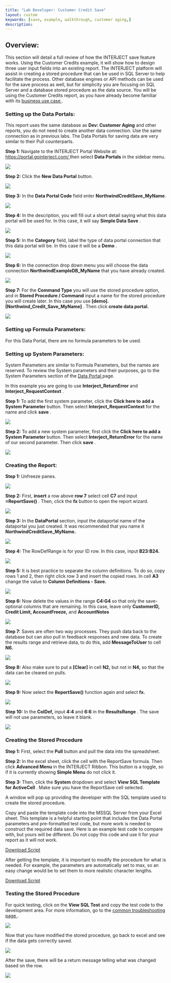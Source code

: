```yaml
---
title: "Lab Developer: Customer Credit Save"
layout: custom
keywords: [save, example, walkthrough, customer aging,]
description:
---
```

##  **Overview:**

This section will detail a full review of how the INTERJECT save feature works. Using the Customer Credits example, it will show how to design three user input fields into an existing report. The INTERJECT platform will assist in creating a stored procedure that can be used in SQL Server to help facilitate the process.  Other database engines or API methods can be used for the save process as well, but for simplicity you are focusing on SQL Server and a database stored procedure as the data source.  You will be using the Customer Credits report, as you have already become familiar with its [ business use case ](/wAbout/Customer-Aging.html). 

###  Setting up the Data Portals: 

This report uses the same database as  **Dev: Customer Aging** and other reports, you do not need to create another data connection. Use the same connection as in previous labs. The  Data Portals for saving data are very similar to their Pull counterparts. 

**Step 1:** Navigate to the INTERJECT Portal Website at:    
[ https://portal.gointerject.com/  ](https://portal.gointerject.com/) then select  **Data Portals** in the sidebar menu. 

![](/images/L-Dev-CustAgingSave/01.jpg)
<br>
  


**Step 2:** Click the  **New Data Portal** button. 

![](/images/L-Dev-CustAgingSave/02.jpg)
<br>
  


**Step 3:** In the  **Data Portal Code** field enter  **NorthwindCreditSave_MyName**. 

![](/images/L-Dev-CustAgingSave/03.jpg)
<br>
  


**Step 4:** In the description, you will fill out a short detail saying what this data portal will be used for. In this case, it will say  **Simple Data Save** . 

![](/images/L-Dev-CustAgingSave/04.jpg)
<br>
  


**Step 5:** In the  **Category** field, label the type of data portal connection that this data portal will be. In this case it will be a  **Demo** . 

![](/images/L-Dev-CustAgingSave/05.jpg)
<br>
  


**Step 6:** In the connection drop down menu you will choose the data connection  **NorthwindExampleDB_MyName** that you have already created. 

![](/images/L-Dev-CustAgingSave/06.jpg)
<br>
  


**Step 7:** For the  **Command Type** you will use the stored procedure option, and in  **Stored Procedure / Command** input a name for the stored procedure you will create later. In this case you use  **[demo].[Northwind_Credit_Save_MyName]** .  Then click  **create data portal.**

![](/images/L-Dev-CustAgingSave/07.jpg)
<br>

###  Setting up Formula Parameters: 

For this Data Portal, there are no formula parameters to be used. 

###  Setting up System Parameters: 

System Parameters are similar to Formula Parameters, but the names are reserved. To review the System parameters and their purposes, go to the System Parameters section of the [ Data Portal ](/wPortal/Data-Portals.html) page. 

In this example you are going to use  **Interject_ReturnError** and  **Interject_RequestContext** . 

**Step 1:** To add the first system parameter, click the  **Click here to** **add a System Parameter** button. Then select  **Interject_RequestContext** for the name and click **save** . 

![](/images/L-Dev-CustAgingSave/08.jpg)
<br>
  


**Step 2:** To add a new system parameter, first click the  **Click here to add a System Parameter** button. Then select  **Interject_ReturnError** for the name of our second parameter. Then click **save** . 

![](/images/L-Dev-CustAgingSave/09.jpg)
<br>
  


###  Creating the Report: 

**Step 1:** Unfreeze panes. 

![](/images/L-Dev-CustAgingSave/10.jpg)
<br>
  


**Step 2:** First, **insert** a row above **row 7** select cell  **C7** and input  **=ReportSave()** . Then, click the  **fx** button to open the report wizard. 

![](/images/L-Dev-CustAgingSave/11.jpg)
<br>
  


**Step 3:** In the  **DataPortal** section, input the dataportal name of the dataportal you just created. It was recommended that you name it  **NorthwindCreditSave_MyName.**

![](/images/L-Dev-CustAgingSave/12.jpg)
<br>
  


**Step 4:** The RowDefRange is for your ID row. In this case, input  **B23:B24.**

![](/images/L-Dev-CustAgingSave/13.jpg)
<br>
  


**Step 5:** It is best practice to separate the column definitions. To do so, copy rows 1 and 2, then right click row 3 and insert the copied rows. In cell  **A3** change the value to  **Column Definitions - Save.**

![](/images/L-Dev-CustAgingSave/14.jpg)
<br>
  


**Step 6:** Now delete the values in the range  **C4:G4** so that only the save-optional columns that are remaining. In this case, leave only **CustomerID,** **Credit Limit, AccountFreeze,** and  **AccountNotes**

![](/images/L-Dev-CustAgingSave/15.jpg)
<br>
  


**Step 7:** Saves are often two way processes. They push data back to the database but can also pull in feedback responses and new data. To create the results range and retrieve data, to do this, add  **MessageToUser** to cell  **N6.**

![](/images/L-Dev-CustAgingSave/16.jpg)
<br>
  


**Step 8:** Also make sure to put a  **[Clear]** in cell  **N2,** but not in  **N4,** so that the data can be cleared on pulls. 

![](/images/L-Dev-CustAgingSave/17.jpg)
<br>
  


**Step 9:** Now select the  **ReportSave()** function again and select  **fx.**

![](/images/L-Dev-CustAgingSave/18.jpg)
<br>
  


**Step 10:** In the  **ColDef,** input  **4:4** and  **6:6** in the  **ResultsRange** . The save will not use parameters, so leave it blank. 

![](/images/L-Dev-CustAgingSave/19.jpg)
<br>

###  Creating the Stored Procedure 

**Step 1:** First, select the  **Pull** button and pull the data into the spreadsheet. 


**Step 2:** In the excel sheet, click the cell with the ReportSave formula. Then  click  **Advanced Menu** in the INTERJECT Ribbon. This button is a toggle, so if it is currently showing  **Simple Menu** do not click it. 


**Step 3:** Then, click the  **System** dropdown and select  **View SQL Template for ActiveCell** . Make sure you have the ReportSave cell selected. 


A window will pop up providing the developer with the SQL template used to create the stored procedure. 

  


Copy and paste the template code into the MSSQL Server from your Excel sheet. This template is a helpful starting point that includes the Data Portal parameters and pre-formatted test code, but more work is needed to construct the required data save. Here is an example test code to compare with, but yours will be different. Do not copy this code and use it for your report as it will not work. 

[Download Script][1]

    
After getting the template, it is important to modify the procedure for what is needed. For example, the parameters are automatically set to max, so an easy change would be to set them to more realistic character lengths. 

[Download Script][2]

###  Testing the Stored Procedure 

For quick testing, click on the  **View SQL Test** and copy the test code to the development area. For more information, go to the [ common troubleshooting page ](/wGetStarted/Troubleshooting-Reports.html). 

![](/images/L-Dev-CustAgingSave/20.jpg)
<br>
  


Now that you have modified the stored procedure, go back to excel and see if the data gets correctly saved. 

![](/images/L-Dev-CustAgingSave/21.jpg)
<br>
  


After the save, there will be a return message telling what was changed based on the row. 

![](/images/L-Dev-CustAgingSave/22.jpg)
<br>

[1]:/images/L-Dev-CustAgingSave/S1.sql
[2]:/images/L-Dev-CustAgingSave/S2.sql